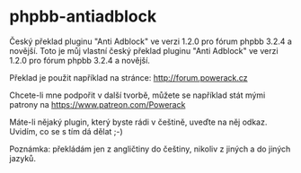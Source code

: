 # phpbb-antiadblock
Český překlad pluginu "Anti Adblock" ve verzi 1.2.0 pro fórum phpbb 3.2.4 a novější.
Toto je můj vlastní český překlad pluginu "Anti Adblock" ve verzi 1.2.0 pro fórum phpbb 3.2.4 a novější.

Překlad je použit například na stránce: http://forum.powerack.cz

Chcete-li mne podpořit v další tvorbě, můžete se například stát mými patrony na https://www.patreon.com/Powerack

Máte-li nějaký plugin, který byste rádi v češtině, uveďte na něj odkaz. Uvidím, co se s tím dá dělat ;-)

Poznámka: překládám jen z angličtiny do češtiny, nikoliv z jiných a do jiných jazyků.
